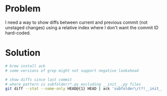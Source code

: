 # Problem

I need a way to show diffs between current and previous commit (not unstaged changes) using a relative index where I don't want the commit ID hard-coded.

# Solution

```bash
# brew install ack
# some versions of grep might not support negative lookahead

# show diffs since last commit
# where pattern is subfolder/*.py excluding __init__.py files
git diff --stat --name-only HEAD@{1} HEAD | ack 'subfolder\/(?!__init__).*.py'
```
